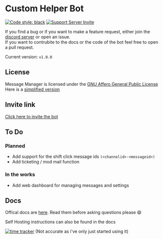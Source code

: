 # Custom Helper Bot

[![Code style: black](https://img.shields.io/badge/code%20style-black-000000.svg)](https://github.com/psf/black)
[![Support Server Invite](https://discord.com/api/guilds/742373263593963614/embed.png)](https://discord.gg/xFZu29t)

If you find a bug or if you want to make a feature request, either join the [discord server](https://discord.gg/xFZu29t) or open an issue.  
If you want to contrubite to the docs or the code of the bot feel free to open a pull request.

Current version: `v1.0.0`

## License

Message Manager is licensed under the [GNU Affero General Public License](https://github.com/AnotherCat/message-bot/blob/master/LICENSE)  
Here is a [simplified version](https://tldrlegal.com/license/gnu-affero-general-public-license-v3-(agpl-3.0)#summary)

## Invite link

[Click here to invite the bot](https://discord.com/api/oauth2/authorize?client_id=735395698278924359&permissions=388176&scope=bot)

## To Do

### Planned

- Add support for the shift click message ids `(<channelid>-<messageid>)`
- Add ticketing / mod mail function

### In the works

- Add web dashboard for managing messages and settings

## Docs

Offical docs are [here](https://anothercat1259.gitbook.io/message-bot/). Read them before asking questions please :smile:

Self Hosting instructions can also be found in the docs

[![time tracker](https://wakatime.com/badge/github/AnotherCat/message-bot.svg)](https://wakatime.com/badge/github/AnotherCat/message-bot)
(Not accurate as i've only just started using it)
